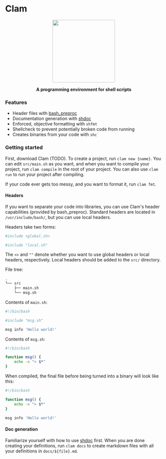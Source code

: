 # Clam

<p align="center">
<a href="https://github.com/Henryws/clam"><img align="center" src="https://webstockreview.net/images/clam-clipart-svg-10.png" width="200" height="200"></a>
</p>

<p align="center"><b>A programming environment for shell scripts</b></p>

### Features
* Header files with [bash_preproc](https://github.com/Henryws/bash_preproc)
* Documentation generation with [shdoc](https://github.com/reconquest/shdoc)
* Enforced, objective formatting with `shfmt`
* Shellcheck to prevent potentially broken code from running
* Creates binaries from your code with `shc`

### Getting started
First, download Clam (TODO). To create a project, run `clam new {name}`. You can edit `src/main.sh` as you want, and when you want to compile your project, run `clam compile` in the root of your project. You can also use `clam run` to run your project after compiling.

If your code ever gets too messy, and you want to format it, run `clam fmt`.

#### Headers
If you want to separate your code into libraries, you can use Clam's header capabilities (provided by bash_preproc). Standard headers are located in `/usr/include/bash/`, but you can use local headers.

Headers take two forms:
```bash
#include <global.sh>

#include "local.sh"
```

The `<>` and `""` denote whether you want to use global headers or local headers, respectively. Local headers should be added to the `src/` directory.

File tree:
```bash
.
└── src
    ├── main.sh
    └── msg.sh
```

Contents of `main.sh`:
```bash
#!/bin/bash

#include "msg.sh"

msg info 'Hello world!'
```

Contents of `msg.sh`:
```bash
#!/bin/bash

function msg() {
    echo -e "> $*"
}
```

When compiled, the final file before being turned into a binary will look like this:
```bash
#!/bin/bash

function msg() {
    echo -e "> $*"
}

msg info 'Hello world!'
```

#### Doc generation
Familiarize yourself with how to use [shdoc](https://github.com/reconquest/shdoc#features) first. When you are done creating your definitions, run `clam docs` to create markdown files with all your definitions in `docs/${file}.md`.
